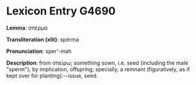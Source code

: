 # Lexicon Entry G4690

**Lemma**: σπέρμα

**Transliteration (xlit)**: spérma

**Pronunciation**: sper'-mah

**Description**:
from σπείρω; something sown, i.e. seed (including the male "sperm"); by implication, offspring; specially, a remnant (figuratively, as if kept over for planting):--issue, seed.
